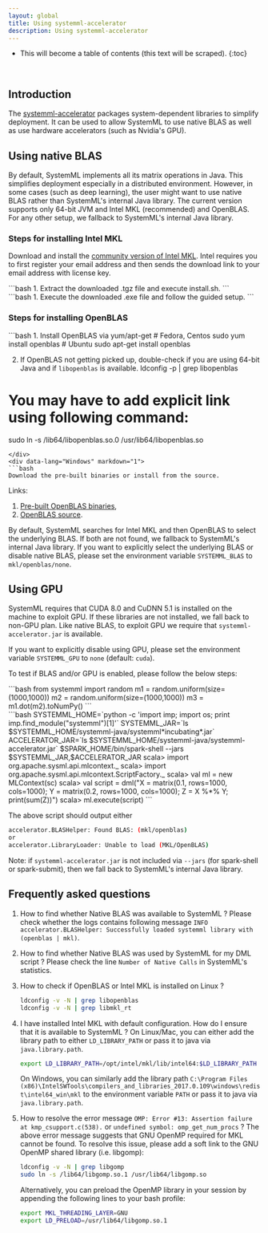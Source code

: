 ```yaml
---
layout: global
title: Using systemml-accelerator
description: Using systemml-accelerator
---
```

<!--
{% comment %}
Licensed to the Apache Software Foundation (ASF) under one or more
contributor license agreements.  See the NOTICE file distributed with
this work for additional information regarding copyright ownership.
The ASF licenses this file to you under the Apache License, Version 2.0
(the "License"); you may not use this file except in compliance with
the License.  You may obtain a copy of the License at

http://www.apache.org/licenses/LICENSE-2.0

Unless required by applicable law or agreed to in writing, software
distributed under the License is distributed on an "AS IS" BASIS,
WITHOUT WARRANTIES OR CONDITIONS OF ANY KIND, either express or implied.
See the License for the specific language governing permissions and
limitations under the License.
{% endcomment %}
-->

* This will become a table of contents (this text will be scraped).
{:toc}

<br/>

## Introduction

The [systemml-accelerator](https://github.com/niketanpansare/systemml-accelerator) packages system-dependent libraries
to simplify deployment. It can be used to allow SystemML to use native BLAS as well as use hardware accelerators (such as Nvidia's GPU).

## Using native BLAS

By default, SystemML implements all its matrix operations in Java. This simplifies deployment especially in a distributed environment.
However, in some cases (such as deep learning), the user might want to use native BLAS rather than SystemML's internal Java library.
The current version supports only 64-bit JVM and Intel MKL (recommended) and OpenBLAS. For any other setup, we fallback to SystemML's internal Java library.

### Steps for installing Intel MKL

Download and install the [community version of Intel MKL](https://software.intel.com/sites/campaigns/nest/). 
Intel requires you to first register your email address and then sends the download link to your email address with license key.

<div class="codetabs">
<div data-lang="Linux" markdown="1">
```bash
1. Extract the downloaded .tgz file and execute install.sh.
```
</div>
<div data-lang="Windows" markdown="1">
```bash
1. Execute the downloaded .exe file and follow the guided setup.
```
</div>
</div>

### Steps for installing OpenBLAS

<div class="codetabs">
<div data-lang="Linux" markdown="1">
```bash
1. Install OpenBLAS via yum/apt-get
# Fedora, Centos
sudo yum install openblas
# Ubuntu
sudo apt-get install openblas

2.  If OpenBLAS not getting picked up, double-check if you are using 64-bit Java and if `libopenblas` is available.
ldconfig -p | grep libopenblas
# You may have to add explicit link using following command:
sudo ln -s /lib64/libopenblas.so.0 /usr/lib64/libopenblas.so
```
</div>
<div data-lang="Windows" markdown="1">
```bash
Download the pre-built binaries or install from the source.
```
</div>
</div> 

Links:
1. [Pre-built OpenBLAS binaries](https://sourceforge.net/projects/openblas/), 
2. [OpenBLAS source](https://github.com/xianyi/OpenBLAS).

By default, SystemML searches for Intel MKL and then OpenBLAS to select the underlying BLAS.
If both are not found, we fallback to SystemML's internal Java library.
If you want to explicitly select the underlying BLAS or disable native BLAS, please set
the environment variable `SYSTEMML_BLAS` to `mkl/openblas/none`.

## Using GPU

SystemML requires that CUDA 8.0 and CuDNN 5.1 is installed on the machine to exploit GPU. 
If these libraries are not installed, we fall back to non-GPU plan.
Like native BLAS, to exploit GPU we require that `systemml-accelerator.jar` is available.

If you want to explicitly disable using GPU, please set the environment variable `SYSTEMML_GPU` to `none` (default: `cuda`).

To test if BLAS and/or GPU is enabled, please follow the below steps:

<div class="codetabs">
<div data-lang="PySpark" markdown="1">
```bash
from systemml import random
m1 = random.uniform(size=(1000,1000))
m2 = random.uniform(size=(1000,1000))
m3 = m1.dot(m2).toNumPy()
```
</div>
<div data-lang="Scala" markdown="1">
```bash
SYSTEMML_HOME=`python -c 'import imp; import os; print imp.find_module("systemml")[1]'`
SYSTEMML_JAR=`ls $SYSTEMML_HOME/systemml-java/systemml*incubating*.jar`
ACCELERATOR_JAR=`ls $SYSTEMML_HOME/systemml-java/systemml-accelerator.jar`
$SPARK_HOME/bin/spark-shell --jars $SYSTEMML_JAR,$ACCELERATOR_JAR
scala> import org.apache.sysml.api.mlcontext._
scala> import org.apache.sysml.api.mlcontext.ScriptFactory._
scala> val ml = new MLContext(sc)
scala> val script = dml("X = matrix(0.1, rows=1000, cols=1000); Y = matrix(0.2, rows=1000, cols=1000); Z = X %*% Y; print(sum(Z))")
scala> ml.execute(script)
```
</div>
</div>

The above script should output either 

```bash
accelerator.BLASHelper: Found BLAS: (mkl/openblas)
or
accelerator.LibraryLoader: Unable to load (MKL/OpenBLAS)
```

Note: if `systemml-accelerator.jar` is not included via `--jars` (for spark-shell or spark-submit), then we fall back to SystemML's internal Java library.


## Frequently asked questions

1. How to find whether Native BLAS was available to SystemML ?
	Please check whether the logs contains following message `INFO accelerator.BLASHelper: Successfully loaded systemml library with (openblas | mkl)`.

2. How to find whether Native BLAS was used by SystemML for my DML script ?
	Please check the line `Number of Native Calls` in SystemML's statistics.
 
3. How to check if OpenBLAS or Intel MKL is installed on Linux ?

	```bash
	ldconfig -v -N | grep libopenblas
	ldconfig -v -N | grep libmkl_rt
	``` 

4. I have installed Intel MKL with default configuration. How do I ensure that it is available to SystemML ?
	On Linux/Mac, you can either add the library path to either `LD_LIBRARY_PATH` or pass it to java via `java.library.path`.
	
	```bash
	export LD_LIBRARY_PATH=/opt/intel/mkl/lib/intel64:$LD_LIBRARY_PATH
	```
	
	On Windows, you can similarly add the library path 
	`C:\Program Files (x86)\IntelSWTools\compilers_and_libraries_2017.0.109\windows\redist\intel64_win\mkl`
	to the environment variable `PATH` or pass it to java via `java.library.path`.

5. How to resolve the error message `OMP: Error #13: Assertion failure at kmp_csupport.c(538).` or `undefined symbol: omp_get_num_procs` ?
	The above error message suggests that GNU OpenMP required for MKL cannot be found. 
	To resolve this issue, please add a soft link to the GNU OpenMP shared library (i.e. libgomp):
	
	```bash  
	ldconfig -v -N | grep libgomp
	sudo ln -s /lib64/libgomp.so.1 /usr/lib64/libgomp.so
	```
	
	Alternatively, you can preload the OpenMP library in your session by appending the following lines to your bash profile:
	
	```bash  
	export MKL_THREADING_LAYER=GNU
	export LD_PRELOAD=/usr/lib64/libgomp.so.1
	```
